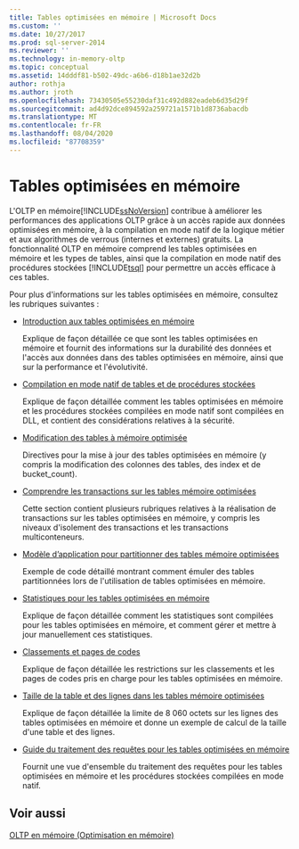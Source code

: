 ```yaml
---
title: Tables optimisées en mémoire | Microsoft Docs
ms.custom: ''
ms.date: 10/27/2017
ms.prod: sql-server-2014
ms.reviewer: ''
ms.technology: in-memory-oltp
ms.topic: conceptual
ms.assetid: 14dddf81-b502-49dc-a6b6-d18b1ae32d2b
author: rothja
ms.author: jroth
ms.openlocfilehash: 73430505e55230daf31c492d882eadeb6d35d29f
ms.sourcegitcommit: ad4d92dce894592a259721a1571b1d8736abacdb
ms.translationtype: MT
ms.contentlocale: fr-FR
ms.lasthandoff: 08/04/2020
ms.locfileid: "87708359"
---
```

# <a name="memory-optimized-tables"></a>Tables optimisées en mémoire
  L'OLTP en mémoire[!INCLUDE[ssNoVersion](../../includes/ssnoversion-md.md)] contribue à améliorer les performances des applications OLTP grâce à un accès rapide aux données optimisées en mémoire, à la compilation en mode natif de la logique métier et aux algorithmes de verrous (internes et externes) gratuits. La fonctionnalité OLTP en mémoire comprend les tables optimisées en mémoire et les types de tables, ainsi que la compilation en mode natif des procédures stockées [!INCLUDE[tsql](../../includes/tsql-md.md)] pour permettre un accès efficace à ces tables.  
  
 Pour plus d'informations sur les tables optimisées en mémoire, consultez les rubriques suivantes :  
  
-   [Introduction aux tables optimisées en mémoire](memory-optimized-tables.md)  
  
     Explique de façon détaillée ce que sont les tables optimisées en mémoire et fournit des informations sur la durabilité des données et l'accès aux données dans des tables optimisées en mémoire, ainsi que sur la performance et l'évolutivité.  
  
-   [Compilation en mode natif de tables et de procédures stockées](../in-memory-oltp/natively-compiled-stored-procedures.md)  
  
     Explique de façon détaillée comment les tables optimisées en mémoire et les procédures stockées compilées en mode natif sont compilées en DLL, et contient des considérations relatives à la sécurité.  
  
-   [Modification des tables à mémoire optimisée](altering-memory-optimized-tables.md)  
  
     Directives pour la mise à jour des tables optimisées en mémoire (y compris la modification des colonnes des tables, des index et de bucket_count).  
  
-   [Comprendre les transactions sur les tables mémoire optimisées](../../database-engine/understanding-transactions-on-memory-optimized-tables.md)  
  
     Cette section contient plusieurs rubriques relatives à la réalisation de transactions sur les tables optimisées en mémoire, y compris les niveaux d'isolement des transactions et les transactions multiconteneurs.  
  
-   [Modèle d’application pour partitionner des tables mémoire optimisées](application-pattern-for-partitioning-memory-optimized-tables.md)  
  
     Exemple de code détaillé montrant comment émuler des tables partitionnées lors de l'utilisation de tables optimisées en mémoire.  
  
-   [Statistiques pour les tables optimisées en mémoire](statistics-for-memory-optimized-tables.md)  
  
     Explique de façon détaillée comment les statistiques sont compilées pour les tables optimisées en mémoire, et comment gérer et mettre à jour manuellement ces statistiques.  
  
-   [Classements et pages de codes](../../database-engine/collations-and-code-pages.md)  
  
     Explique de façon détaillée les restrictions sur les classements et les pages de codes pris en charge pour les tables optimisées en mémoire.  
  
-   [Taille de la table et des lignes dans les tables mémoire optimisées](table-and-row-size-in-memory-optimized-tables.md)  
  
     Explique de façon détaillée la limite de 8 060 octets sur les lignes des tables optimisées en mémoire et donne un exemple de calcul de la taille d'une table et des lignes.  
  
-   [Guide du traitement des requêtes pour les tables optimisées en mémoire](a-guide-to-query-processing-for-memory-optimized-tables.md)  
  
     Fournit une vue d'ensemble du traitement des requêtes pour les tables optimisées en mémoire et les procédures stockées compilées en mode natif.  
  
## <a name="see-also"></a>Voir aussi  
 [OLTP en mémoire &#40;Optimisation en mémoire&#41;](in-memory-oltp-in-memory-optimization.md)  
  
  
